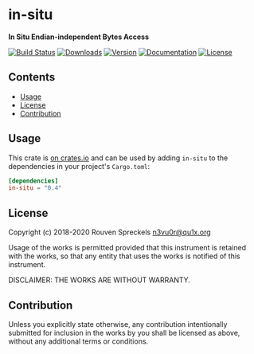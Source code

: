 # in-situ

**In Situ Endian-independent Bytes Access**

[![Build Status][]](https://travis-ci.org/qu1x/in-situ)
[![Downloads][]](https://crates.io/crates/in-situ)
[![Version][]](https://crates.io/crates/in-situ)
[![Documentation][]](https://docs.rs/in-situ)
[![License][]](https://opensource.org/licenses/Fair)

[Build Status]: https://travis-ci.org/qu1x/in-situ.svg
[Downloads]: https://img.shields.io/crates/d/in-situ.svg
[Version]: https://img.shields.io/crates/v/in-situ.svg
[Documentation]: https://docs.rs/in-situ/badge.svg
[License]: https://img.shields.io/crates/l/in-situ.svg

## Contents

  * [Usage](#usage)
  * [License](#license)
  * [Contribution](#contribution)

## Usage

This crate is [on crates.io](https://crates.io/crates/in-situ) and can be
used by adding `in-situ` to the dependencies in your project's `Cargo.toml`:

```toml
[dependencies]
in-situ = "0.4"
```

## License

Copyright (c) 2018-2020 Rouven Spreckels <n3vu0r@qu1x.org>

Usage of the works is permitted provided that
this instrument is retained with the works, so that
any entity that uses the works is notified of this instrument.

DISCLAIMER: THE WORKS ARE WITHOUT WARRANTY.

## Contribution

Unless you explicitly state otherwise, any contribution intentionally submitted
for inclusion in the works by you shall be licensed as above, without any
additional terms or conditions.
